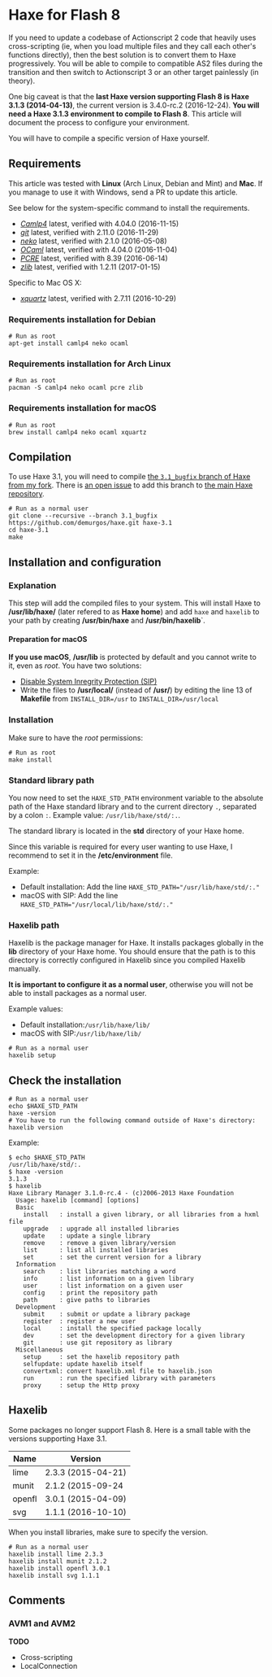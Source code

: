# Haxe for Flash 8

If you need to update a codebase of Actionscript 2 code that heavily uses cross-scripting (ie, when
you load multiple files and they call each other's functions directly), then the best solution
is to convert them to Haxe progressively. You will be able to compile to compatible AS2 files
during the transition and then switch to Actionscript 3 or an other target painlessly (in theory).

One big caveat is that the **last Haxe version supporting Flash 8 is Haxe 3.1.3 (2014-04-13)**,
the current version is 3.4.0-rc.2 (2016-12-24). **You will need a Haxe 3.1.3 environment to
compile to Flash 8**. This article will document the process to configure your environment.

You will have to compile a specific version of Haxe yourself.

## Requirements

This article was tested with **Linux** (Arch Linux, Debian and Mint) and **Mac**. If you
manage to use it with Windows, send a PR to update this article.

See below for the system-specific command to install the requirements.

- [_Camlp4_][camlp4-home] latest, verified with 4.04.0 (2016-11-15)
- [_git_][git-home] latest, verified with 2.11.0 (2016-11-29)
- [_neko_][neko-home] latest, verified with 2.1.0 (2016-05-08)
- [_OCaml_][ocaml-home] latest, verified with 4.04.0 (2016-11-04)
- [_PCRE_][pcre-home] latest, verified with 8.39 (2016-06-14)
- [_zlib_][zlib-home] latest, verified with 1.2.11 (2017-01-15)

Specific to Mac OS X:
- [_xquartz_][xquartz-home] latest, verified with 2.7.11 (2016-10-29)

### Requirements installation for Debian

```shell
# Run as root
apt-get install camlp4 neko ocaml
```

### Requirements installation for Arch Linux

```shell
# Run as root
pacman -S camlp4 neko ocaml pcre zlib
```


### Requirements installation for macOS

```shell
# Run as root
brew install camlp4 neko ocaml xquartz
```

## Compilation

To use Haxe 3.1, you will need to compile [the `3.1_bugfix` branch of Haxe from my
fork][github-demurgos-haxe-3.1_bugfix]. There is [an open issue][issue-bugfix] to add this branch
to [the main Haxe repository][github-haxe].

```shell
# Run as a normal user
git clone --recursive --branch 3.1_bugfix https://github.com/demurgos/haxe.git haxe-3.1
cd haxe-3.1
make
```

## Installation and configuration

### Explanation

This step will add the compiled files to your system.
This will install Haxe to **/usr/lib/haxe/** (later refered to as **Haxe home**) and add
`haxe` and `haxelib` to your path by creating **/usr/bin/haxe** and **/usr/bin/haxelib**`.

#### Preparation for macOS

**If you use macOS**, **/usr/lib** is protected by default and you cannot write to it, even as
_root_. You have two solutions:
- [Disable System Inregrity Protection (SIP)][so-disable-sip]
- Write the files to **/usr/local/** (instead of **/usr/**) by editing the line 13 of **Makefile**
  from `INSTALL_DIR=/usr` to `INSTALL_DIR=/usr/local`

### Installation

Make sure to have the _root_ permissions:

```shell
# Run as root
make install
```

### Standard library path

You now need to set the `HAXE_STD_PATH` environment variable to the absolute path of the Haxe
standard library and to the current directory `.`, separated by a colon `:`.
Example value: `/usr/lib/haxe/std/:.`.

The standard library is located in the **std** directory of your Haxe home.

Since this variable is required for every user wanting to use Haxe, I recommend to set it in the
**/etc/environment** file.

Example:
- Default installation: Add the line `HAXE_STD_PATH="/usr/lib/haxe/std/:."`
- macOS with SIP: Add the line `HAXE_STD_PATH="/usr/local/lib/haxe/std/:."`

### Haxelib path

Haxelib is the package manager for Haxe. It installs packages globally in the **lib** directory
of your Haxe home. You should ensure that the path is to this directory is correctly configured
in Haxelib since you compiled Haxelib manually.

**It is important to configure it as a normal user**, otherwise you will not be able to install
packages as a normal user.

Example values:
- Default installation:`/usr/lib/haxe/lib/`
- macOS with SIP:`/usr/lib/haxe/lib/`


```shell
# Run as a normal user
haxelib setup
```

## Check the installation

```shell
# Run as a normal user
echo $HAXE_STD_PATH
haxe -version
# You have to run the following command outside of Haxe's directory:
haxelib version
```

Example:
```terminal
$ echo $HAXE_STD_PATH
/usr/lib/haxe/std/:.
$ haxe -version
3.1.3
$ haxelib
Haxe Library Manager 3.1.0-rc.4 - (c)2006-2013 Haxe Foundation
  Usage: haxelib [command] [options]
  Basic
    install   : install a given library, or all libraries from a hxml file
    upgrade   : upgrade all installed libraries
    update    : update a single library
    remove    : remove a given library/version
    list      : list all installed libraries
    set       : set the current version for a library
  Information
    search    : list libraries matching a word
    info      : list information on a given library
    user      : list information on a given user
    config    : print the repository path
    path      : give paths to libraries
  Development
    submit    : submit or update a library package
    register  : register a new user
    local     : install the specified package locally
    dev       : set the development directory for a given library
    git       : use git repository as library
  Miscellaneous
    setup     : set the haxelib repository path
    selfupdate: update haxelib itself
    convertxml: convert haxelib.xml file to haxelib.json
    run       : run the specified library with parameters
    proxy     : setup the Http proxy
```

## Haxelib

Some packages no longer support Flash 8. Here is a small table with the versions supporting
Haxe 3.1.

| Name   | Version            |
|--------|--------------------|
| lime   | 2.3.3 (2015-04-21) |
| munit  | 2.1.2 (2015-09-24  |
| openfl | 3.0.1 (2015-04-09) |
| svg    | 1.1.1 (2016-10-10) |

When you install libraries, make sure to specify the version.

```shell
# Run as a normal user
haxelib install lime 2.3.3
haxelib install munit 2.1.2
haxelib install openfl 3.0.1
haxelib install svg 1.1.1
```

## Comments

### AVM1 and AVM2

**TODO**

- Cross-scripting
- LocalConnection


[camlp4-home]: https://github.com/ocaml/camlp4
[git-home]: https://git-scm.com/
[github-demurgos-haxe-3.1_bugfix]: https://github.com/demurgos/haxe/tree/3.1_bugfix
[github-haxe]: https://github.com/HaxeFoundation/haxe
[github-haxe-3.1_bugfix]: https://github.com/HaxeFoundation/haxe/tree/3.1_bugfix
[haxe-3.1.3]: https://haxe.org/download/version/3.1.3/
[issue-bugfix]: https://github.com/HaxeFoundation/haxe/issues/5977
[neko-home]: http://nekovm.org/
[ocaml-home]: https://ocaml.org/
[pcre-home]: http://pcre.org/
[so-disable-sip]: https://apple.stackexchange.com/questions/208478/how-do-i-disable-system-integrity-protection-sip-aka-rootless-on-os-x-10-11
[xquartz-home]: https://www.xquartz.org/
[zlib-home]: http://www.zlib.net/
